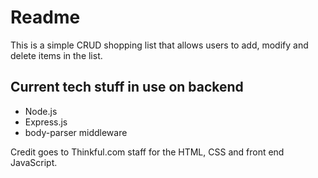 # Readme

This is a simple CRUD shopping list that allows users to add, modify and delete items in the list.

## Current tech stuff in use on backend
- Node.js
- Express.js
- body-parser middleware

Credit goes to Thinkful.com staff for the HTML, CSS and front end JavaScript.
